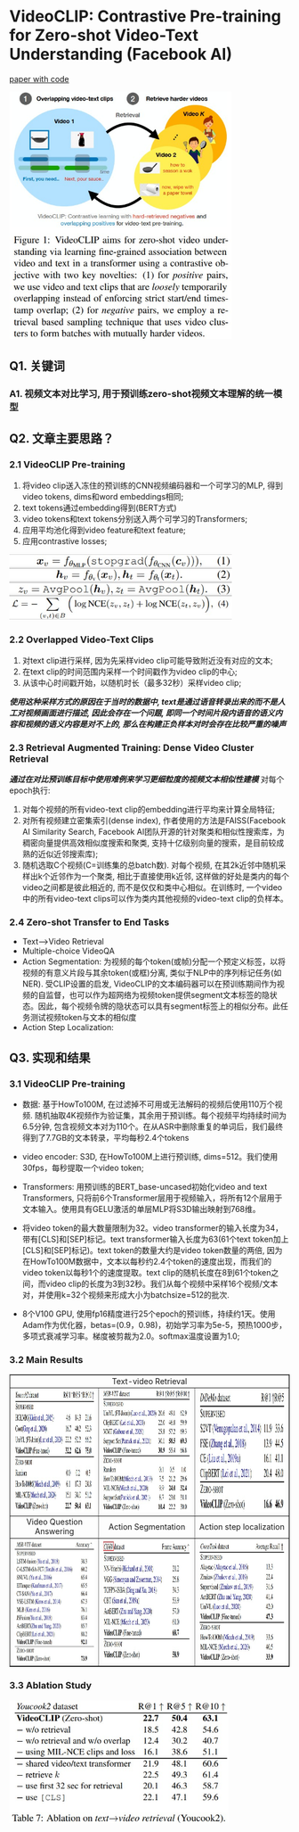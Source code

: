 # VideoCLIP: Contrastive Pre-training for Zero-shot Video-Text Understanding (Facebook AI)
[paper with code](https://paperswithcode.com/paper/videoclip-contrastive-pre-training-for-zero)  

<img src="./Architecture.jpg" alt="drawing" width="400"/> 

## Q1. 关键词
### A1. 视频文本对比学习, 用于预训练zero-shot视频文本理解的统一模型


## Q2. 文章主要思路？
### 2.1 VideoCLIP Pre-training
1. 将video clip送入冻住的预训练的CNN视频编码器和一个可学习的MLP, 得到video tokens, dims和word embeddings相同;
2. text tokens通过embedding得到(BERT方式)
3. video tokens和text tokens分别送入两个可学习的Transformers;
4. 应用平均池化得到video feature和text feature;
5. 应用contrastive losses;  
  <img src="./VideoCLIP%20Pre-training.jpg" alt="drawing" width="400"/> 

### 2.2 Overlapped Video-Text Clips
1. 对text clip进行采样, 因为先采样video clip可能导致附近没有对应的文本;
2. 在text clip的时间范围内采样一个时间戳作为video clip的中心;
3. 从该中心时间戳开始，以随机时长（最多32秒）采样video clip;

***使用这种采样方式的原因在于当时的数据中, text是通过语音转录出来的而不是人工对视频画面进行描述, 因此会存在一个问题, 即同一个时间片段内语音的语义内容和视频的语义内容是对不上的, 那么在构建正负样本对时会存在比较严重的噪声***


### 2.3 Retrieval Augmented Training: Dense Video Cluster Retrieval
***通过在对比预训练目标中使用难例来学习更细粒度的视频文本相似性建模***
对每个epoch执行:  
1. 对每个视频的所有video-text clip的embedding进行平均来计算全局特征;  
2. 对所有视频建立密集索引(dense index), 作者使用的方法是FAISS(Facebook AI Similarity Search, Facebook AI团队开源的针对聚类和相似性搜索库，为稠密向量提供高效相似度搜索和聚类, 支持十亿级别向量的搜索，是目前较成熟的近似近邻搜索库);
3. 随机选取C个视频(C=训练集的总batch数). 对每个视频, 在其2k近邻中随机采样出k个近邻作为一个聚类, 相比于直接使用k近邻, 这样做的好处是类内的每个video之间都是彼此相近的, 而不是仅仅和类中心相似。在训练时, 一个video中的所有video-text clips可以作为类内其他视频的video-text clip的负样本。

### 2.4 Zero-shot Transfer to End Tasks
* Text-->Video Retrieval
* Multiple-choice VideoQA
* Action Segmentation: 为视频的每个token(或帧)分配一个预定义标签，以将视频的有意义片段与其余token(或框)分离, 类似于NLP中的序列标记任务(如NER). 受CLIP设置的启发, VideoCLIP的文本编码器可以在预训练期间作为视频的自监督，也可以作为超网络为视频token提供segment文本标签的隐状态。因此，每个视频令牌的隐状态可以具有segment标签上的相似分布。此任务测试视频token与文本的相似度
* Action Step Localization: 


## Q3. 实现和结果
### 3.1 VideoCLIP Pre-training
* 数据: 基于HowTo100M, 在过滤掉不可用或无法解码的视频后使用110万个视频. 随机抽取4K视频作为验证集，其余用于预训练。每个视频平均持续时间为6.5分钟, 包含视频文本对为110个。在从ASR中删除重复的单词后，我们最终得到了7.7GB的文本转录，平均每秒2.4个tokens

* video encoder: S3D, 在HowTo100M上进行预训练, dims=512。我们使用30fps，每秒提取一个video token;
* Transformers: 用预训练的BERT_base-uncased初始化video and text Transformers, 只将前6个Transformer层用于视频输入，将所有12个层用于文本输入。使用具有GELU激活的单层MLP将S3D输出映射到768维。

* 将video token的最大数量限制为32。video transformer的输入长度为34，带有[CLS]和[SEP]标记。text transformer输入长度为63(61个text token加上[CLS]和[SEP]标记)。text token的数量大约是video token数量的两倍, 因为在HowTo100M数据中，文本以每秒约2.4个token的速度出现，而我们的video token以每秒1个的速度提取。text clip的随机长度在8到61个token之间，而video clip的长度为3到32秒。我们从每个视频中采样16个视频/文本对，并使用k=32个视频来形成大小为batchsize=512的批次.

* 8个V100 GPU, 使用fp16精度进行25个epoch的预训练，持续约1天。使用Adam作为优化器，betas=(0.9，0.98)，初始学习率为5e-5，预热1000步，多项式衰减学习率。梯度被剪裁为2.0。softmax温度设置为1.0;

### 3.2 Main Results
<table border="1" width="1200px" cellspacing="10">
<tr>
  <td colspan="3" align="center">Text-video Retrieval</td>
</tr>
<tr>
  <td align="center"><img src="./text2video%20retrieval%20on%20Youcook2.jpg" alt="drawing" height="220"/></td>
  <td align="center"><img src="./text2video%20retrieval%20on%20MSR_VTT.jpg" alt="drawing" height="220"/></td>
  <td align="center"><img src="./text2video%20retrieval%20on%20DiDeMo.jpg" alt="drawing" height="220"/></td>
</tr>
<tr>
  <td align="center">Video Question Answering</td>
  <td align="center">Action Segmentation</td>
  <td align="center">Action step localization</td>
</tr>
<tr>
  <td align="center"><img src="./VideoQA%20on%20MSR-VTT.jpg" alt="drawing" height="220"/></td>
  <td align="center"><img src="./Action%20segmentation%20on%20COIN.jpg" alt="drawing" height="220"/></td>
  <td align="center"><img src="./Action%20step%20localization%20on%20CrossTask.jpg" alt="drawing" height="220"/></td>
</tr>
</table>

### 3.3 Ablation Study
<img src="./Ablation%20on%20text2video%20retrieval%20(Youcook2).jpg" alt="drawing" height="220"/>